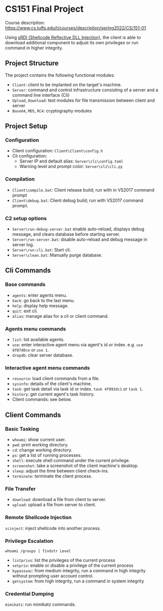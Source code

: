 # CS151 Final Project

Course description: https://www.cs.tufts.edu/t/courses/description/spring2022/CS/151-01

Using [sRDI (Shellcode Reflective DLL Injection)](https://github.com/monoxgas/sRDI), the client is able to download additional component to adjust its own privileges or run command in higher integrity.

## Project Structure

The project contains the following functional modules:

- `Client`: client to be implanted on the target's machine.
- `Server`: command and control infrastructure consisting of a server and a command line interface (Cli)
- `Upload`, `Download`: test modules for file transmission between client and server
- `Base64`, `MD5`, `RC4`: cryptography modules

## Project Setup

### Configuration

- Client configuration: `Client\Client\config.h`
- Cli configuration:
  - Server IP and default alias: `Server\cli\config.toml`
  - Warning level and prompt color: `Server\cli\cli.py`

### Compilation

- `Client\compile.bat`: Client release build; run with in VS2017 command prompt
- `Client\debug.bat`: Client debug build; run with VS2017 command prompt.

### C2 setup options

- `Server\run-debug-server.bat` enable auto-reload, displays debug message, and clears database before starting server.
- `Server\run-server.bat`: disable auto-reload and debug message in server log.
- `Server\run-cli.bat`: Start cli.
- `Server\clean.bat`: Manually purge database.

## Cli Commands

### Base commands

- `agents`: enter agents menu.
- `back`: go back to the last menu.
- `help`: display help message.
- `quit`: exit cli.
- `alias`: manage alias for a cli or client command.

### Agents menu commands

- `list`: list available agents.
- `use`: enter interactive agent menu via agent's id or index. e.g. `use 8f87d0ce` or `use 1`.
- `dropdb`: clear server database.

### Interactive agent menu commands

- `resource`: load client commands from a file.
- `sysinfo`: details of the client's machine.
- `task`: get task detail via task id or index. `task 4f993dc1` or `task 1`.
- `history`: get current agent's task history.
- Client commands: see below.


## Client Commands

### Basic Tasking

- `whoami`: show current user.  
- `pwd`: print working directory.  
- `cd`: change working directory.  
- `ps`: get a list of running processes.
- `shell`: execute shell command under the current privilege.
- `screenshot`: take a screenshot of the client machine's desktop.  
- `sleep`: adjust the time between client check-ins.
- `terminate`: terminate the client process.

### File Transfer

- `download`: download a file from client to server.
- `upload`: upload a file from server to client.

### Remote Shellcode Injection

`scinject`: inject shellcode into another process.

### Privilege Escalation

```
whoami /groups | findstr Level
```

- `listprivs`: list the privileges of the current process  
- `setpriv`: enable or disable a privilege of the current process
- `bypassuac`: from medium integrity, run a command in high integrity without prompting user account control.
- `getsystem`: from high integrity, run a command in system integrity

### Credential Dumping

`mimikatz`: run mimikatz commands.
